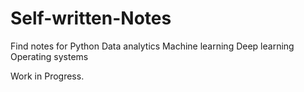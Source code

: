# Self-written-Notes
Find notes for 
Python
Data analytics
Machine learning
Deep learning
Operating systems


Work in Progress.
